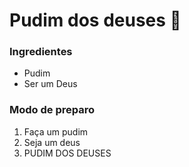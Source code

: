 # Pudim dos deuses :cake:

### Ingredientes

- Pudim
- Ser um Deus



### Modo de preparo

1. Faça um pudim
2. Seja um deus
3. PUDIM DOS DEUSES